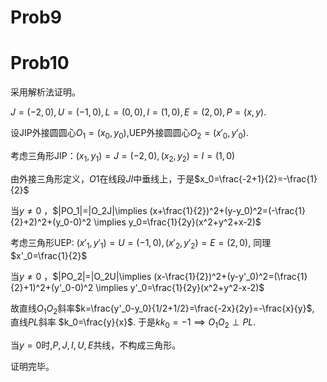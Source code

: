 # Prob9

# Prob10

采用解析法证明。

$J=(-2,0),U=(-1,0),L=(0,0),I=(1,0),E=(2,0),P=(x,y)$.

设JIP外接圆圆心$O_1=(x_0,y_0)$,UEP外接圆圆心$O_2=(x'_0,y'_0)$.

考虑三角形JIP：$(x_1,y_1)=J=(-2,0),(x_2,y_2)=I=(1,0)$

由外接三角形定义，$O1$在线段$JI$中垂线上，于是$x_0=\frac{-2+1}{2}=-\frac{1}{2}$

当$y\neq0$ ，$|PO_1|=|O_2J|\implies (x+\frac{1}{2})^2+(y-y_0)^2=(-\frac{1}{2}+2)^2+(y_0-0)^2 \implies y_0=\frac{1}{2y}(x^2+y^2+x-2)$

考虑三角形UEP: $(x'_1,y'_1)=U=(-1,0),(x'_2,y'_2)=E=(2,0)$, 同理$x'_0=\frac{1}{2}$

当$y\neq0$ ，$|PO_2|=|O_2U|\implies (x-\frac{1}{2})^2+(y-y'_0)^2=(\frac{1}{2}+1)^2+(y'_0-0)^2 \implies y'_0=\frac{1}{2y}(x^2+y^2-x-2)$

故直线$O_1O_2$斜率$k=\frac{y'_0-y_0}{1/2+1/2}=\frac{-2x}{2y}=-\frac{x}{y}$, 直线$PL$斜率 $k_0=\frac{y}{x}$. 于是$kk_0=-1 \implies O_1O_2 \perp PL$.

当$y=0$时,$P,J,I,U,E$共线，不构成三角形。

证明完毕。



